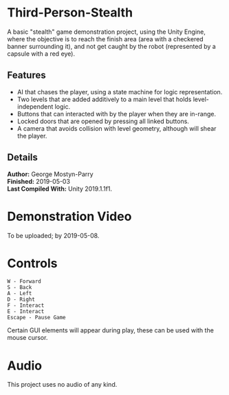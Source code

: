 # Third-Person-Stealth
A basic "stealth" game demonstration project, using the Unity Engine, where the objective is to reach the finish area (area with a checkered banner surrounding it), and not get caught by the robot (represented by a capsule with a red eye).
## Features
- AI that chases the player, using a state machine for logic representation.
- Two levels that are added additively to a main level that holds level-independent logic.
- Buttons that can interacted with by the player when they are in-range.
- Locked doors that are opened by pressing all linked buttons.
- A camera that avoids collision with level geometry, although will shear the player.
## Details
**Author:** George Mostyn-Parry\
**Finished:** 2019-05-03\
**Last Compiled With:** Unity 2019.1.1f1.
# Demonstration Video
To be uploaded; by 2019-05-08.
# Controls
```
W - Forward
S - Back
A - Left
D - Right
F - Interact
E - Interact
Escape - Pause Game
```
Certain GUI elements will appear during play, these can be used with the mouse cursor.
# Audio
This project uses no audio of any kind.
